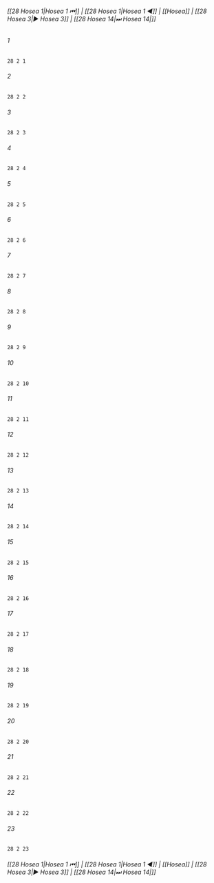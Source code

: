 
###### [[28 Hosea 1|Hosea 1 ⏮]] | [[28 Hosea 1|Hosea 1 ◀]] | [[Hosea]] | [[28 Hosea 3|▶ Hosea 3]] | [[28 Hosea 14|⏭ Hosea 14|]]

###### 1
``` verse
28 2 1 
```
###### 2
``` verse
28 2 2 
```
###### 3
``` verse
28 2 3 
```
###### 4
``` verse
28 2 4 
```
###### 5
``` verse
28 2 5 
```
###### 6
``` verse
28 2 6 
```
###### 7
``` verse
28 2 7 
```
###### 8
``` verse
28 2 8 
```
###### 9
``` verse
28 2 9 
```
###### 10
``` verse
28 2 10 
```
###### 11
``` verse
28 2 11 
```
###### 12
``` verse
28 2 12 
```
###### 13
``` verse
28 2 13 
```
###### 14
``` verse
28 2 14 
```
###### 15
``` verse
28 2 15 
```
###### 16
``` verse
28 2 16 
```
###### 17
``` verse
28 2 17 
```
###### 18
``` verse
28 2 18 
```
###### 19
``` verse
28 2 19 
```
###### 20
``` verse
28 2 20 
```
###### 21
``` verse
28 2 21 
```
###### 22
``` verse
28 2 22 
```
###### 23
``` verse
28 2 23 
```

###### [[28 Hosea 1|Hosea 1 ⏮]] | [[28 Hosea 1|Hosea 1 ◀]] | [[Hosea]] | [[28 Hosea 3|▶ Hosea 3]] | [[28 Hosea 14|⏭ Hosea 14|]]

